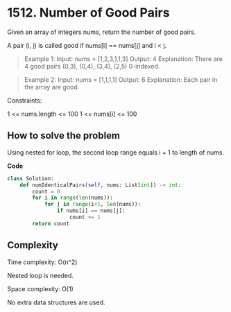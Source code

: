 # 1512. Number of Good Pairs

Given an array of integers nums, return the number of good pairs.

A pair (i, j) is called good if nums[i] == nums[j] and i < j.

> Example 1:
Input: nums = [1,2,3,1,1,3]
Output: 4
Explanation: There are 4 good pairs (0,3), (0,4), (3,4), (2,5) 0-indexed.

> Example 2:
Input: nums = [1,1,1,1]
Output: 6
Explanation: Each pair in the array are good.
 
Constraints:

1 <= nums.length <= 100
1 <= nums[i] <= 100

## How to solve the problem

Using nested for loop, the second loop range equals i + 1 to length of nums.

**Code**

```Python
class Solution:
    def numIdenticalPairs(self, nums: List[int]) -> int:
        count = 0
        for i in range(len(nums)):
            for j in range(i+1, len(nums)):
                if nums[i] == nums[j]:
                    count += 1
        return count
```

## Complexity

Time complexity: O(n^2)

Nested loop is needed.

Space complexity: O(1)

No extra data structures are used.